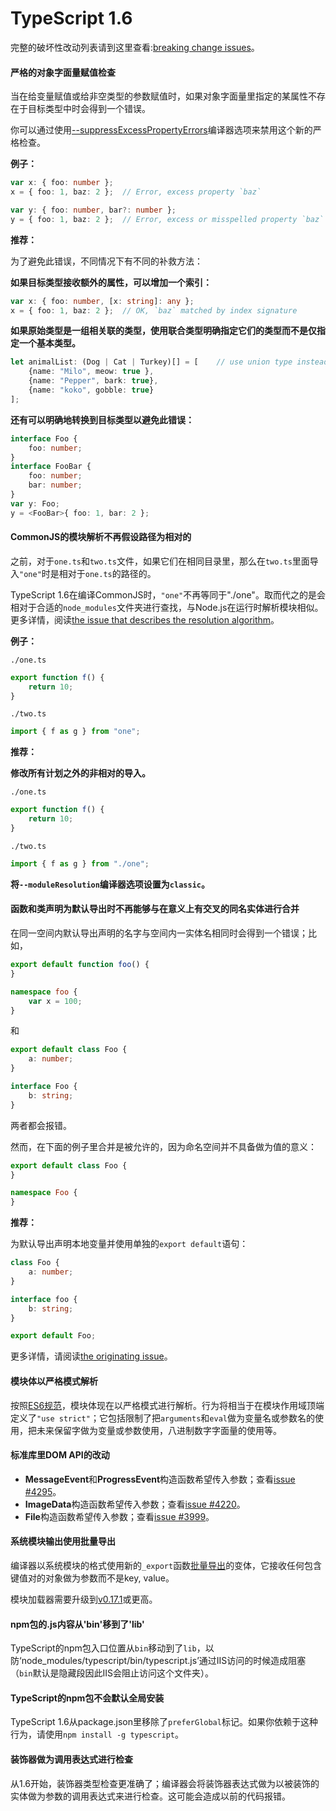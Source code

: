 # TypeScript 1.6

完整的破坏性改动列表请到这里查看:[breaking change issues](https://github.com/Microsoft/TypeScript/issues?q=is%3Aissue+milestone%3A%22TypeScript+1.6%22+label%3A%22breaking+change%22)。

#### 严格的对象字面量赋值检查

当在给变量赋值或给非空类型的参数赋值时，如果对象字面量里指定的某属性不存在于目标类型中时会得到一个错误。

你可以通过使用[--suppressExcessPropertyErrors](https://github.com/Microsoft/TypeScript/pull/4484)编译器选项来禁用这个新的严格检查。

**例子：**

```typescript
var x: { foo: number };
x = { foo: 1, baz: 2 };  // Error, excess property `baz`

var y: { foo: number, bar?: number };
y = { foo: 1, baz: 2 };  // Error, excess or misspelled property `baz`
```

**推荐：**

为了避免此错误，不同情况下有不同的补救方法：

**如果目标类型接收额外的属性，可以增加一个索引：**

```typescript
var x: { foo: number, [x: string]: any };
x = { foo: 1, baz: 2 };  // OK, `baz` matched by index signature
```

**如果原始类型是一组相关联的类型，使用联合类型明确指定它们的类型而不是仅指定一个基本类型。**

```ts
let animalList: (Dog | Cat | Turkey)[] = [    // use union type instead of Animal
    {name: "Milo", meow: true }, 
    {name: "Pepper", bark: true},
    {name: "koko", gobble: true} 
];
```

**还有可以明确地转换到目标类型以避免此错误：**
```ts
interface Foo {
    foo: number;
}
interface FooBar {
    foo: number;
    bar: number;
}
var y: Foo;
y = <FooBar>{ foo: 1, bar: 2 };
```

#### CommonJS的模块解析不再假设路径为相对的

之前，对于`one.ts`和`two.ts`文件，如果它们在相同目录里，那么在`two.ts`里面导入`"one"`时是相对于`one.ts`的路径的。

TypeScript 1.6在编译CommonJS时，`"one"`不再等同于"./one"。取而代之的是会相对于合适的`node_modules`文件夹进行查找，与Node.js在运行时解析模块相似。更多详情，阅读[the issue that describes the resolution algorithm](https://github.com/Microsoft/TypeScript/issues/2338)。

**例子：**

`./one.ts`
```TypeScript
export function f() {
    return 10;
}
```

`./two.ts`
```TypeScript
import { f as g } from "one";
``` 

**推荐：**

**修改所有计划之外的非相对的导入。**

`./one.ts`
```TypeScript
export function f() {
    return 10;
}
```

`./two.ts`
```TypeScript
import { f as g } from "./one";
``` 

**将`--moduleResolution`编译器选项设置为`classic`。**

#### 函数和类声明为默认导出时不再能够与在意义上有交叉的同名实体进行合并

在同一空间内默认导出声明的名字与空间内一实体名相同时会得到一个错误；比如，

```TypeScript
export default function foo() {
}

namespace foo {
    var x = 100;
}
```

和

```TypeScript
export default class Foo {
    a: number;
}

interface Foo {
    b: string;
}
```

两者都会报错。

然而，在下面的例子里合并是被允许的，因为命名空间并不具备做为值的意义：

```TypeScript
export default class Foo {
}

namespace Foo {
}
```

**推荐：**

为默认导出声明本地变量并使用单独的`export default`语句：

```TypeScript
class Foo {
    a: number;
}

interface foo {
    b: string;
}

export default Foo;
```

更多详情，请阅读[the originating issue](https://github.com/Microsoft/TypeScript/issues/3095)。

#### 模块体以严格模式解析

按照[ES6规范](http://www.ecma-international.org/ecma-262/6.0/#sec-strict-mode-code)，模块体现在以严格模式进行解析。行为将相当于在模块作用域顶端定义了`"use strict"`；它包括限制了把`arguments`和`eval`做为变量名或参数名的使用，把未来保留字做为变量或参数使用，八进制数字字面量的使用等。

#### 标准库里DOM API的改动

* **MessageEvent**和**ProgressEvent**构造函数希望传入参数；查看[issue #4295](https://github.com/Microsoft/TypeScript/issues/4295)。
* **ImageData**构造函数希望传入参数；查看[issue #4220](https://github.com/Microsoft/TypeScript/issues/4220)。
* **File**构造函数希望传入参数；查看[issue #3999](https://github.com/Microsoft/TypeScript/issues/3999)。

#### 系统模块输出使用批量导出

编译器以系统模块的格式使用新的`_export`函数[批量导出](https://github.com/ModuleLoader/es6-module-loader/issues/386)的变体，它接收任何包含键值对的对象做为参数而不是key, value。

模块加载器需要升级到[v0.17.1](https://github.com/ModuleLoader/es6-module-loader/releases/tag/v0.17.1)或更高。

#### npm包的.js内容从'bin'移到了'lib'

TypeScript的npm包入口位置从`bin`移动到了`lib`，以防‘node_modules/typescript/bin/typescript.js’通过IIS访问的时候造成阻塞（`bin`默认是隐藏段因此IIS会阻止访问这个文件夹）。

#### TypeScript的npm包不会默认全局安装

TypeScript 1.6从package.json里移除了`preferGlobal`标记。如果你依赖于这种行为，请使用`npm install -g typescript`。

#### 装饰器做为调用表达式进行检查

从1.6开始，装饰器类型检查更准确了；编译器会将装饰器表达式做为以被装饰的实体做为参数的调用表达式来进行检查。这可能会造成以前的代码报错。
